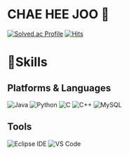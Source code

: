 # CHAE HEE JOO 👋
[![Solved.ac Profile](http://mazassumnida.wtf/api/v2/generate_badge?boj=heejoo0203)](https://solved.ac/heejoo0203/)
[![Hits](https://hits.seeyoufarm.com/api/count/incr/badge.svg?url=https%3A%2F%2Fgithub.com%2Fheejoo0203&count_bg=%23AEBBFF&title_bg=%230068FF&icon=&icon_color=%23E7E7E7&title=hits&edge_flat=false)](https://hits.seeyoufarm.com)
# 💪Skills
## Platforms & Languages
![Java](https://img.shields.io/badge/Java-007396.svg?&style=for-the-badge&logo=Java&logoColor=white)
![Python](https://img.shields.io/badge/Python-3776AB.svg?&style=for-the-badge&logo=Python&logoColor=white)
![C](https://img.shields.io/badge/C-00B1E7.svg?&style=for-the-badge&logo=C&logoColor=white)
![C++](https://img.shields.io/badge/C++-00599C.svg?&style=for-the-badge&logo=cplusplus&logoColor=white)
![MySQL](https://img.shields.io/badge/MYSQL-4479A1.svg?&style=for-the-badge&logo=MySQL&logoColor=white)
## Tools
![Eclipse IDE](https://img.shields.io/badge/Eclipse%20IDE-2C2255.svg?&style=for-the-badge&logo=Eclipse%20IDE&logoColor=white)
![VS Code](https://img.shields.io/badge/Vs%20Code-007ACC.svg?&style=for-the-badge&logo=Visual%20Studio%20Code&logoColor=white)
<!--
**heejoo0203/heejoo0203** is a ✨ _special_ ✨ repository because its `README.md` (this file) appears on your GitHub profile.

Here are some ideas to get you started:

- 🔭 I’m currently working on ...
- 🌱 I’m currently learning ...
- 👯 I’m looking to collaborate on ...
- 🤔 I’m looking for help with ...
- 💬 Ask me about ...
- 📫 How to reach me: ...
- 😄 Pronouns: ...
- ⚡ Fun fact: ...
-->
